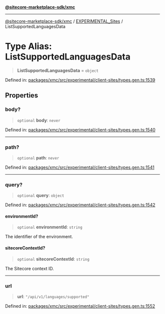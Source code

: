 [**@sitecore-marketplace-sdk/xmc**](../../../../README.md)

***

[@sitecore-marketplace-sdk/xmc](../../../../README.md) / [EXPERIMENTAL\_Sites](../README.md) / ListSupportedLanguagesData

# Type Alias: ListSupportedLanguagesData

> **ListSupportedLanguagesData** = `object`

Defined in: [packages/xmc/src/experimental/client-sites/types.gen.ts:1539](https://github.com/Sitecore/marketplace-sdk/blob/main/packages/xmc/src/experimental/client-sites/types.gen.ts#L1539)

## Properties

### body?

> `optional` **body**: `never`

Defined in: [packages/xmc/src/experimental/client-sites/types.gen.ts:1540](https://github.com/Sitecore/marketplace-sdk/blob/main/packages/xmc/src/experimental/client-sites/types.gen.ts#L1540)

***

### path?

> `optional` **path**: `never`

Defined in: [packages/xmc/src/experimental/client-sites/types.gen.ts:1541](https://github.com/Sitecore/marketplace-sdk/blob/main/packages/xmc/src/experimental/client-sites/types.gen.ts#L1541)

***

### query?

> `optional` **query**: `object`

Defined in: [packages/xmc/src/experimental/client-sites/types.gen.ts:1542](https://github.com/Sitecore/marketplace-sdk/blob/main/packages/xmc/src/experimental/client-sites/types.gen.ts#L1542)

#### environmentId?

> `optional` **environmentId**: `string`

The identifier of the environment.

#### sitecoreContextId?

> `optional` **sitecoreContextId**: `string`

The Sitecore context ID.

***

### url

> **url**: `"/api/v1/languages/supported"`

Defined in: [packages/xmc/src/experimental/client-sites/types.gen.ts:1552](https://github.com/Sitecore/marketplace-sdk/blob/main/packages/xmc/src/experimental/client-sites/types.gen.ts#L1552)
